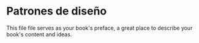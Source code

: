 # Patrones de diseño

This file file serves as your book's preface, a great place to describe your book's content and ideas.

